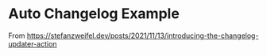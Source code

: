 # Auto Changelog Example

From https://stefanzweifel.dev/posts/2021/11/13/introducing-the-changelog-updater-action
